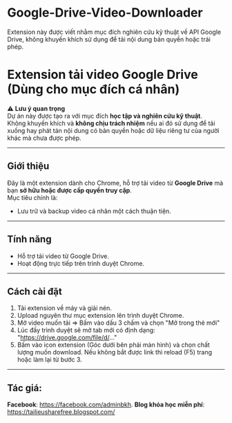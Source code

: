 # Google-Drive-Video-Downloader
Extension này được viết nhằm mục đích nghiên cứu kỹ thuật về API Google Drive, không khuyến khích sử dụng để tải nội dung bản quyền hoặc trái phép.

# Extension tải video Google Drive (Dùng cho mục đích cá nhân)

⚠️ **Lưu ý quan trọng**  
Dự án này được tạo ra với mục đích **học tập và nghiên cứu kỹ thuật**.  
Không khuyến khích và **không chịu trách nhiệm** nếu ai đó sử dụng để tải xuống hay phát tán nội dung có bản quyền hoặc dữ liệu riêng tư của người khác mà chưa được phép.

---

## Giới thiệu
Đây là một extension dành cho Chrome, hỗ trợ tải video từ **Google Drive** mà bạn **sở hữu hoặc được cấp quyền truy cập**.  
Mục tiêu chính là:
- Lưu trữ và backup video cá nhân một cách thuận tiện.  

---

## Tính năng
- Hỗ trợ tải video từ Google Drive.  
- Hoạt động trực tiếp trên trình duyệt Chrome.

---

## Cách cài đặt
1. Tải extension về máy và giải nén.
2. Upload nguyên thư mục extension lên trình duyệt Chrome.
3. Mở video muốn tải => Bấm vào dấu 3 chấm và chọn "Mở trong thẻ mới"
4. Lúc đấy trình duyệt sẽ mở tab mới có định dạng: "https://drive.google.com/file/d/..."
5. Bấm vào icon extension (Góc dưới bên phải màn hình) và chọn chất lượng muốn download. Nếu không bắt được link thì reload (F5) trang hoặc làm lại từ bước 3.

---

## Tác giá:
**Facebook**: https://facebook.com/adminbkh.
**Blog khóa học miễn phí**: https://tailieusharefree.blogspot.com/

